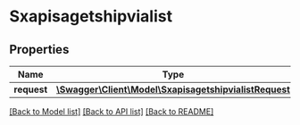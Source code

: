 # Sxapisagetshipvialist

## Properties
Name | Type | Description | Notes
------------ | ------------- | ------------- | -------------
**request** | [**\Swagger\Client\Model\SxapisagetshipvialistRequest**](SxapisagetshipvialistRequest.md) |  | [optional] 

[[Back to Model list]](../README.md#documentation-for-models) [[Back to API list]](../README.md#documentation-for-api-endpoints) [[Back to README]](../README.md)


